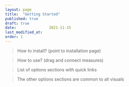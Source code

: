 ```yaml
---
layout: page
title:  "Getting Started"
published: true
draft: true
date:               2021-11-15
last_modified_at:   
order: 1
---
```

> How to install? (point to installation page)

> How to use? (drag and connect measures)

> List of options sections with quick links

> The other options sections are common to all visuals